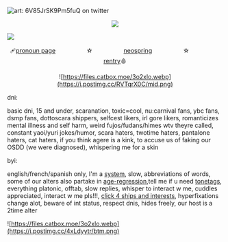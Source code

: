  ![art: 6V85JrSK9Pm5fuQ on twitter](https://i.postimg.cc/fRTyMm3c/top.png) </p> <p align="center"> ![](https://komarev.com/ghpvc/?username=undeadlost&color=5A5A5A&label=✄) </p> 
 ![](https://imgur.com/BaaQ6A6.png) <p align="center"> 🩹[pronoun page](https://en.pronouns.page/@CANN1BAL)ㅤㅤㅤ ㅤㅤ ☆ㅤ ㅤㅤ ㅤㅤ[neospring](https://neospring.org/@cannib4l)ㅤㅤㅤ ㅤㅤ ☆ㅤ ㅤㅤ ㅤㅤ[rentry](https://rentry.co/debtedgambler)🩸 <p align="center">
 ![https://files.catbox.moe/3o2xlo.webp](https://i.postimg.cc/RVTqrX0C/mid.png)

dni:

basic dni, 15 and under, scaranation, toxic=cool, nu:carnival fans, ybc fans, dsmp fans, dottoscara shippers, selfcest likers, irl gore likers, romanticizes mental illness and self harm, weird fujos/fudans/himes wtv theyre called, constant yaoi/yuri jokes/humor, scara haters, twotime haters, pantalone haters, cat haters, if you think agere is a kink, to accuse us of faking our OSDD (we were diagnosed), whispering me for a skin

byi:

english/french/spanish only, I'm a [system](https://dissociation-station.carrd.co/), slow, abbreviations of words, some of our alters also partake in [age-regression](https://whatisregression.carrd.co/),tell me if u need [tonetags](https://toneindicators.carrd.co/), everything platonic, offtab, slow replies, whisper to interact w me, cuddles appreciated, interact w me pls!!!, [click 4 ships and interests](https://rentry.co/UNDY1NGDEVOTION), hyperfixations change alot, beware of int status, respect dnis, hides freely, our host is a 2time alter

![https://files.catbox.moe/3o2xlo.webp](https://i.postimg.cc/4xLdyytr/btm.png)

